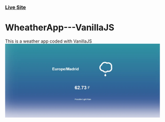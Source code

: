 ###  [Live Site](https://weather-app-check.netlify.app/)

# WheatherApp---VanillaJS
This is a weather app coded with VanillaJS
![alt text](https://github.com/Edi10-developer/Portfolio-Bootstrap/blob/master/img/projects/weatherapp.webp)
